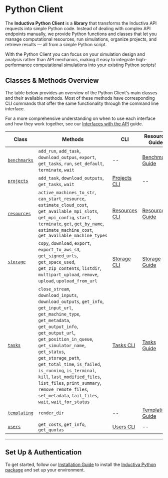 # Python Client

The **Inductiva Python Client** is a **library** that transforms the Inductiva API requests into simple Python code. Instead of dealing with complex API endpoints manually, we provide Python functions and classes that let you manage computational resources, run simulations, organize projects, and retrieve results — all from a simple Python script.

With the Python Client you can focus on your simulation design and analysis rather than API mechanics, making it easy to integrate high-performance computational simulations into your existing Python scripts!

## Classes & Methods Overview

The table below provides an overview of the Python Client's main classes and their available methods. Most of these methods have corresponding CLI commands that offer the same functionality through the command line interface.

For a more comprehensive understanding on when to use each interface and how they work together, see our [Interfaces with the API](http://inductiva.ai/guides/how-it-works/building-blocks/index) guide.

| Class        | Methods                                 | CLI                                             | Resource Guide                                                   |
|----------------------|---------------------------------------------|-----------------------------------------------------------|------------------------------------------------------------------|
| [`benchmarks`](inductiva.benchmarks)               | `add_run`, `add_task`, `download_outpus`, `export`, `get_tasks`, `run`, `set_default`, `terminate`, `wait`                           | --                              | [Benchmark Guide](../../scale-up/benchmark/index.md)        |
| [`projects`](inductiva.projects)               | `add_task`, `download_outputs`, `get_tasks`, `wait`                           | [Projects CLI](../cli/projects.md)                              | --        |
| [`resources`](inductiva.resources)              | `active_machines_to_str`, `can_start_resource`, `estimate_cloud_cost`, `get_available_mpi_slots`, `get_mpi_config`, `start`, `terminate`, `get`, `get_by_name`, `estimate_machine_cost`, `get_available_machine_types`        | [Resources CLI](../cli/resources.md)                              | [Resources Guide](../../how-it-works/machines/index.md)                |
| [`storage`](inductiva.storage)            | `copy`, `download`, `export`, `export_to_aws_s3`, `get_signed_urls`, `get_space_used`, `get_zip_contents`, `listdir`, `multipart_upload`, `remove`, `upload`, `upoload_from_url`                | [Storage CLI](../cli/storage.md)                          | [Storage Guide](../../how-it-works/cloud-storage/index.md)            |
| [`tasks`](inductiva.tasks)          | `close_stream`, `download_inputs`, `download_outputs`, `get_info`, `get_input_url`, `get_machine_type`, `get_metadata`, `get_output_info`, `get_output_url`, `get_position_in_queue`, `get_simulator_name`, `get_status`, `get_storage_path`, `get_total_time`, `is_failed`, `is_running`, `is_terminal`, `kill`, `last_modified_files`, `list_files`, `print_summary`, `remove_remote_files`, `set_metadata`, `tail_files`, `wait`, `wait_for_status`      | [Tasks CLI](../cli/tasks.md)                      | [Tasks Guide](../../how-it-works/tasks/index.md)          |
| [`templating`](inductiva.templating)               | `render_dir`              | --      | [Templating Guide](https://inductiva.ai/guides/scale-up/parallel-simulations/templating)  |
| [`users`](inductiva.users)         | `get_costs`, `get_info`, `get_quotas`                  | [Users CLI](../cli/user.md)  | -- |

---

## Set Up & Authentication

To get started, follow our [Installation Guide](https://inductiva.ai/guides/how-it-works/get-started/install-guide) to install the [Inductiva Python package](https://pypi.org/project/inductiva/) and set up your environment.